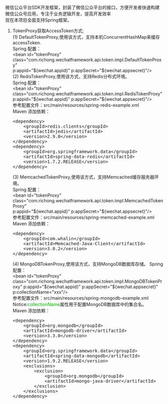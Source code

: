 微信公众平台SDK开发框架，封装了微信公众平台的接口，方便开发者快速构建微信公众号应用，专注于业务逻辑开发，提高开发效率<br>
现在本项目全面支持Spring框架。

1. TokenProxy获取AccessToken方式;<br>
   (1) DefaultTokenProxy,使用该方式，支持本机ConcurrentHashMap来缓存accessToken.<br>
   Spring 配置：<br>
   &lt;bean id="tokenProxy" class="com.richong.wechatframework.api.token.impl.DefaultTokenProxy"<br>
             p:appid="${wechat.appid}" p:appSecret="${wechat.appsecret}"/&gt;<br>
   (2) RedisTokenProxy,使用该方式，支持Redis分布式环境。<br>
   Spring 配置：<br>
   &lt;bean id="tokenProxy" class="com.richong.wechatframework.api.token.impl.RedisTokenProxy"<br>
             p:appid="${wechat.appid}" p:appSecret="${wechat.appsecret}"/&gt;<br>
   参考配置文件：src/main/resources/spring-redis-example.xml<br>
   Maven 添加依赖：<br>
   <pre>
   &lt;dependency&gt;
       &lt;groupId&gt;redis.clients&lt;/groupId&gt;
       &lt;artifactId&gt;jedis&lt;/artifactId&gt;
       &lt;version&gt;2.9.0&lt;/version&gt;
   &lt;/dependency&gt;
   &lt;dependency&gt;
       &lt;groupId&gt;org.springframework.data&lt;/groupId&gt;
       &lt;artifactId&gt;spring-data-redis&lt;/artifactId&gt;
       &lt;version&gt;1.7.2.RELEASE&lt;/version&gt;
   &lt;/dependency&gt;
   </pre>
   (3) MemcachedTokenProxy,使用该方式，支持Memcached缓存服务器环境。<br>
      Spring 配置：<br>
      &lt;bean id="tokenProxy" class="com.richong.wechatframework.api.token.impl.MemcachedTokenProxy"<br>
             p:appid="${wechat.appid}" p:appSecret="${wechat.appsecret}"/&gt;<br>
      参考配置文件：src/main/resources/spring-memcached-example.xml<br>
      Maven 添加依赖：
   <pre>
   &lt;dependency&gt;
       &lt;groupId&gt;com.whalin&lt;/groupId&gt;
       &lt;artifactId&gt;Memcached-Java-Client&lt;/artifactId&gt;
       &lt;version&gt;3.0.2&lt;/version&gt;
   &lt;/dependency&gt;
   </pre>
   (4) MongoDBTokenProxy,使用该方式，支持MongoDB数据库存储。
       Spring 配置：<br/>
       &lt;bean id="tokenProxy" class="com.richong.wechatframework.api.token.impl.MongoDBTokenProxy"
               p:appid="${wechat.appid}" p:appSecret="${wechat.appsecret}" p:collectionName="xxx"/&gt;<br>
       参考配置文件：src/main/resources/spring-mongodb-example.xml<br>
       Notice:<font color="#00aa00">collectionName</font>属性用于配置MongoDB数据库中的集合名。<br>
       Maven 添加依赖：
   <pre>
   &lt;dependency&gt;
       &lt;groupId&gt;org.mongodb&lt;/groupId&gt;
       &lt;artifactId&gt;mongodb-driver&lt;/artifactId&gt;
       &lt;version&gt;3.3.0&lt;/version&gt;
   &lt;/dependency&gt;
   &lt;dependency&gt;
       &lt;groupId&gt;org.springframework.data&lt;/groupId&gt;
       &lt;artifactId&gt;spring-data-mongodb&lt;/artifactId&gt;
       &lt;version&gt;1.9.2.RELEASE&lt;/version&gt;
       &lt;exclusions&gt;
           &lt;exclusion&gt;
               &lt;groupId&gt;org.mongodb&lt;/groupId&gt;
               &lt;artifactId&gt;mongo-java-driver&lt;/artifactId&gt;
           &lt;/exclusion&gt;
       &lt;/exclusions&gt;
   &lt;/dependency&gt;
   </pre>